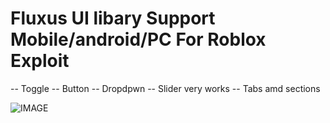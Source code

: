 # Fluxus UI libary Support Mobile/android/PC For Roblox Exploit
-- Toggle
-- Button
-- Dropdpwn
-- Slider very works
-- Tabs amd sections

![IMAGE]() 
